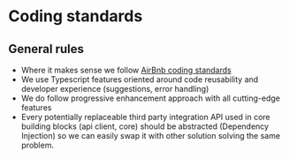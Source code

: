 # Coding standards

## General rules

- Where it makes sense we follow [AirBnb coding standards](https://github.com/airbnb/javascript)
- We use Typescript features oriented around code reusability and developer experience (suggestions, error handling)
- We do follow progressive enhancement approach with all cutting-edge features
- Every potentially replaceable third party integration API used in core building blocks (api client, core) should be abstracted (Dependency Injection) so we can easily swap it with other solution solving the same problem.